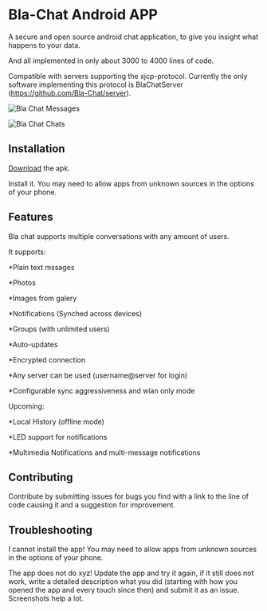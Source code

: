 Bla-Chat Android APP
====================

A secure and open source android chat application, to give you insight what happens to your data.

And all implemented in only about 3000 to 4000 lines of code.

Compatible with servers supporting the xjcp-protocol.
Currently the only software implementing this protocol is BlaChatServer (https://github.com/Bla-Chat/server).

![Bla Chat Messages](http://www.michaelfuerst.de/wordpress/wp-content/uploads/2015/02/BlaAndroidMessages.png)

![Bla Chat Chats](http://www.michaelfuerst.de/wordpress/wp-content/uploads/2015/02/BlaAndroidChats.png)

## Installation

<a href="https://github.com/Bla-Chat/Android/blob/master/app/bla.apk?raw=true">Download</a> the apk.

Install it. You may need to allow apps from unknown sources in the options of your phone.

## Features

Bla chat supports multiple conversations with any amount of users.

It supports:

*Plain text mssages

*Photos

*Images from galery

*Notifications (Synched across devices)

*Groups (with unlimited users)

*Auto-updates

*Encrypted connection

*Any server can be used (username@server for login)

*Configurable sync aggressiveness and wlan only mode

Upcoming:

*Local History (offline mode)

*LED support for notifications

*Multimedia Notifications and multi-message notifications

## Contributing

Contribute by submitting issues for bugs you find with a link to the line of code causing it and a suggestion for improvement.

## Troubleshooting

I cannot install the app! You may need to allow apps from unknown sources in the options of your phone.

The app does not do xyz! Update the app and try it again, if it still does not work, write a detailed description what you did (starting with how you opened the app and every touch since then) and submit it as an issue. Screenshots help a lot. 
